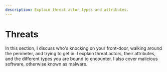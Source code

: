 ```yaml
---
description: Explain threat actor types and attributes.
---
```


# Threats

In this section, I discuss who's knocking on your front-door, walking around the perimeter, and trying to get in. I explain threat actors, their attributes, and the different types you are bound to encounter. I also cover malicious software, otherwise known as malware.

